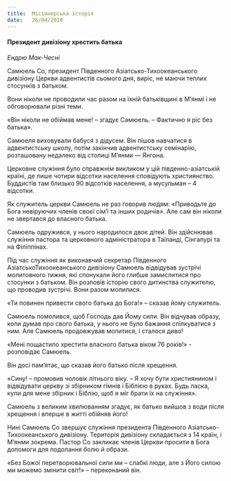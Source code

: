 ```yaml
---
title:  Місіонерська історія
date:   26/04/2019
---
```


#### Президент дивізіону хрестить батька
_Ендрю Мак-Чесні_

Самюель Со, президент Південного Азіатсько-Тихоокеанського дивізіону Церкви адвентистів сьомого дня, виріс, не маючи теплих стосунків з батьком.

Вони ніколи не проводили час разом на їхній батьківщині в М’янмі і не обговорювали різні теми.

«Він ніколи не обіймав мене! – згадує Самюель. – Фактично я ріс без батька».

Самюеля виховували бабуся з дідусем. Він пішов навчатися в адвентистську школу, потім закінчив адвентистську семінарію, розташовану недалеко від столиці М’янми — Янгона.

Церковне служіння було справжнім викликом у цій південно-азіатській країні, де лише чотири відсотки населення сповідують християнство. Буддистів там близько 90 відсотків населення, а мусульман – 4 відсотки.

Як служитель церкви Самюель не раз говорив людям: «Приводьте до Бога невіруючих членів своєї сім’ї та інших родичів». Але сам він ніколи не звертався до власного батька.

Самюель одружився, у нього народилося двоє дітей. Він здійснював служіння пастора та церковного адміністратора в Таїланді, Сінгапурі та на Філіппінах.

Під час служіння як виконавчий секретар Південного АзіатськоТихоокеанського дивізіону Самюель відвідував зустрічі молитовного тижня, які спонукали його глибше замислитися про стосунки з батьком. Він розповів історію свого дитинства служителю, що проводив зустрічі. Вони разом молилися.

«Ти повинен привести свого батька до Бога!» – сказав йому служитель.

Самюель помолився, щоб Господь дав Йому сили. Він відчував образу, коли думав про свого батька, у нього не було бажання спілкуватися з ним. Але Самюель продовжував молитися, і сталося диво!

«Мені пощастило хрестити власного батька віком 76 років!» - розповідає Самюель.

Він досі пам’ятає, що сказав його батько після хрещення.

«Сину! – промовив чоловік літнього віку. – Я хочу бути християнином і відвідувати церкву зі збірником гімнів і Біблією в руках. Будь ласка, купи для мене збірник і Біблію, щоб я міг брати їх на служіння».

Самюель з великим хвилюванням згадує, як батько вийшов з води після хрещення і вперше в житті обійняв його!

Нині Самюель Со звершує служіння президента Південного Азіатсько-Тихоокеанського дивізіону. Територія дивізіону складається з 14 країн, і М’янми зокрема. Пастор Со закликає членів Церкви просити в Бога допомоги для подолання болю й образи.

«Без Божої перетворювальної сили ми – слабкі люди, але з Його силою ми можемо змінити світ!» – переконаний він.
